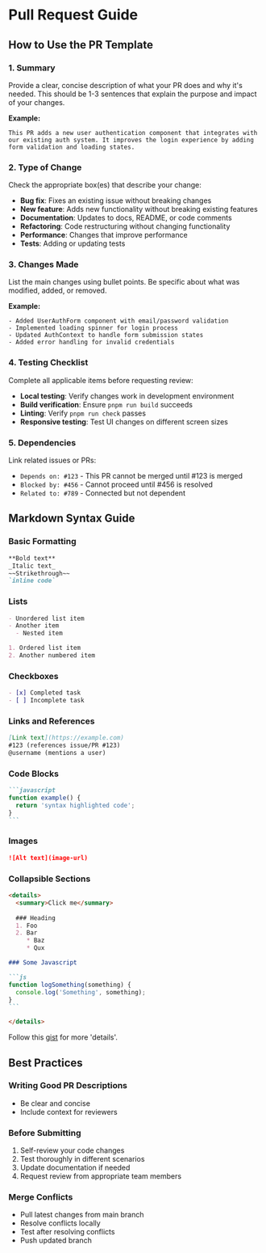 # Pull Request Guide

## How to Use the PR Template

### 1. Summary

Provide a clear, concise description of what your PR does and why it's needed. This should be 1-3 sentences that explain the purpose and impact of your changes.

**Example:**

```text
This PR adds a new user authentication component that integrates with our existing auth system. It improves the login experience by adding form validation and loading states.
```

### 2. Type of Change

Check the appropriate box(es) that describe your change:

- **Bug fix**: Fixes an existing issue without breaking changes
- **New feature**: Adds new functionality without breaking existing features
- **Documentation**: Updates to docs, README, or code comments
- **Refactoring**: Code restructuring without changing functionality
- **Performance**: Changes that improve performance
- **Tests**: Adding or updating tests

### 3. Changes Made

List the main changes using bullet points. Be specific about what was modified, added, or removed.

**Example:**

```text
- Added UserAuthForm component with email/password validation
- Implemented loading spinner for login process
- Updated AuthContext to handle form submission states
- Added error handling for invalid credentials
```

### 4. Testing Checklist

Complete all applicable items before requesting review:

- **Local testing**: Verify changes work in development environment
- **Build verification**: Ensure `pnpm run build` succeeds
- **Linting**: Verify `pnpm run check` passes
- **Responsive testing**: Test UI changes on different screen sizes

### 5. Dependencies

Link related issues or PRs:

- `Depends on: #123` - This PR cannot be merged until #123 is merged
- `Blocked by: #456` - Cannot proceed until #456 is resolved
- `Related to: #789` - Connected but not dependent

## Markdown Syntax Guide

### Basic Formatting

```markdown
**Bold text**
_Italic text_
~~Strikethrough~~
`inline code`
```

### Lists

```markdown
- Unordered list item
- Another item
  - Nested item

1. Ordered list item
2. Another numbered item
```

### Checkboxes

```markdown
- [x] Completed task
- [ ] Incomplete task
```

### Links and References

```markdown
[Link text](https://example.com)
#123 (references issue/PR #123)
@username (mentions a user)
```

### Code Blocks

````markdown
```javascript
function example() {
  return 'syntax highlighted code';
}
```
````

### Images

```markdown
![Alt text](image-url)
```

### Collapsible Sections

````markdown
<details>
  <summary>Click me</summary>
  
  ### Heading
  1. Foo
  2. Bar
     * Baz
     * Qux

### Some Javascript

```js
function logSomething(something) {
  console.log('Something', something);
}
```

</details>
````

Follow this [gist](https://gist.github.com/pierrejoubert73/902cc94d79424356a8d20be2b382e1ab) for more 'details'.

## Best Practices

### Writing Good PR Descriptions

- Be clear and concise
- Include context for reviewers

### Before Submitting

1. Self-review your code changes
2. Test thoroughly in different scenarios
3. Update documentation if needed
4. Request review from appropriate team members

### Merge Conflicts

- Pull latest changes from main branch
- Resolve conflicts locally
- Test after resolving conflicts
- Push updated branch
